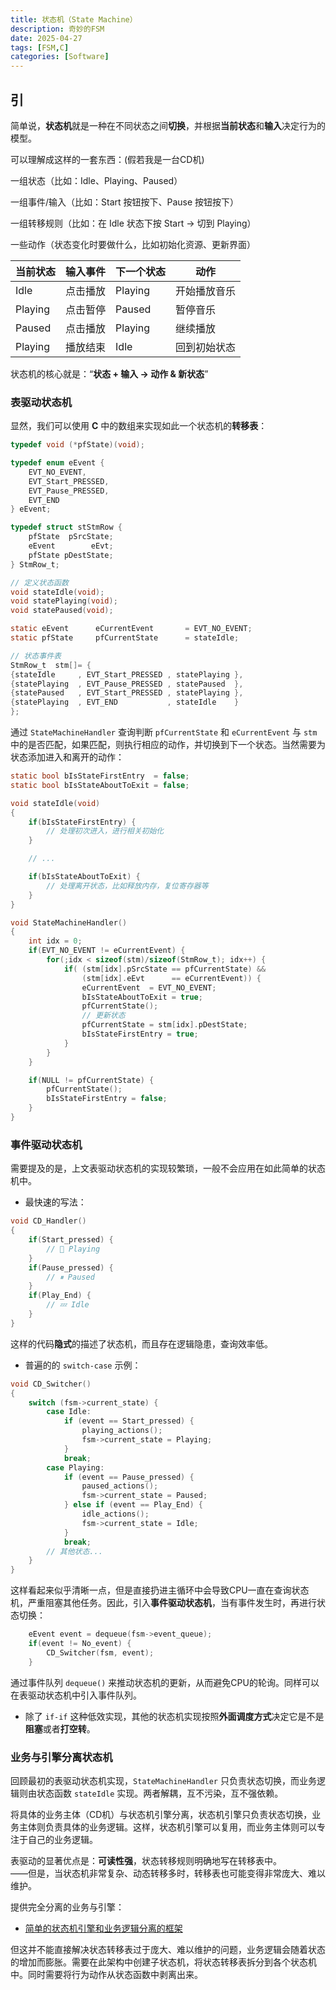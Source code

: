 ```yaml
---
title: 状态机（State Machine）
description: 奇妙的FSM
date: 2025-04-27
tags: [FSM,C]
categories: [Software]
---
```


## 引

简单说，**状态机**就是一种在不同状态之间**切换**，并根据**当前状态**和**输入**决定行为的模型。

可以理解成这样的一套东西：(假若我是一台CD机)

一组状态（比如：Idle、Playing、Paused）

一组事件/输入（比如：Start 按钮按下、Pause 按钮按下）

一组转移规则（比如：在 Idle 状态下按 Start -> 切到 Playing）

一些动作（状态变化时要做什么，比如初始化资源、更新界面）

| 当前状态 | 输入事件 | 下一个状态 | 动作         |
| -------- | -------- | ---------- | ------------ |
| Idle     | 点击播放 | Playing    | 开始播放音乐 |
| Playing  | 点击暂停 | Paused     | 暂停音乐     |
| Paused   | 点击播放 | Playing    | 继续播放     |
| Playing  | 播放结束 | Idle       | 回到初始状态 |

状态机的核心就是：“**状态 + 输入 → 动作 & 新状态**”


### 表驱动状态机

显然，我们可以使用 **C** 中的数组来实现如此一个状态机的**转移表**：

```c
typedef void (*pfState)(void);

typedef enum eEvent {
    EVT_NO_EVENT,
    EVT_Start_PRESSED,
    EVT_Pause_PRESSED,
    EVT_END
} eEvent;

typedef struct stStmRow {
    pfState  pSrcState;
    eEvent        eEvt;
    pfState pDestState;
} StmRow_t;

// 定义状态函数
void stateIdle(void);
void statePlaying(void);
void statePaused(void);

static eEvent      eCurrentEvent       = EVT_NO_EVENT;
static pfState     pfCurrentState      = stateIdle;

// 状态事件表
StmRow_t  stm[]= {
{stateIdle     , EVT_Start_PRESSED , statePlaying },
{statePlaying  , EVT_Pause_PRESSED , statePaused  },
{statePaused   , EVT_Start_PRESSED , statePlaying },
{statePlaying  , EVT_END           , stateIdle    }
};
```

通过 `StateMachineHandler` 查询判断 `pfCurrentState` 和 `eCurrentEvent` 与 `stm` 中的是否匹配，如果匹配，则执行相应的动作，并切换到下一个状态。当然需要为状态添加进入和离开的动作：

```c
static bool bIsStateFirstEntry  = false;
static bool bIsStateAboutToExit = false;

void stateIdle(void)
{
    if(bIsStateFirstEntry) {
        // 处理初次进入，进行相关初始化
    }

    // ...

    if(bIsStateAboutToExit) {
        // 处理离开状态，比如释放内存，复位寄存器等
    }
}

void StateMachineHandler()
{
    int idx = 0;
    if(EVT_NO_EVENT != eCurrentEvent) {
        for(;idx < sizeof(stm)/sizeof(StmRow_t); idx++) {
            if( (stm[idx].pSrcState == pfCurrentState) &&
                (stm[idx].eEvt      == eCurrentEvent)) {
                eCurrentEvent  = EVT_NO_EVENT;
                bIsStateAboutToExit = true;
                pfCurrentState();
                // 更新状态
                pfCurrentState = stm[idx].pDestState;
                bIsStateFirstEntry = true;
            }
        }
    }

    if(NULL != pfCurrentState) {
        pfCurrentState();
        bIsStateFirstEntry = false;
    }
}
```


### 事件驱动状态机

需要提及的是，上文表驱动状态机的实现较繁琐，一般不会应用在如此简单的状态机中。
- 最快速的写法：

```c
void CD_Handler()
{
    if(Start_pressed) {
        // 🎵 Playing
    }
    if(Pause_pressed) {
        // ⏸ Paused
    }
    if(Play_End) {
        // 💤 Idle
    }
}
```

这样的代码**隐式**的描述了状态机，而且存在逻辑隐患，查询效率低。

- 普遍的的 `switch-case` 示例：

```c
void CD_Switcher()
{
    switch (fsm->current_state) {
        case Idle:
            if (event == Start_pressed) {
                playing_actions();
                fsm->current_state = Playing;
            }
            break;
        case Playing:
            if (event == Pause_pressed) {
                paused_actions();
                fsm->current_state = Paused;
            } else if (event == Play_End) {
                idle_actions();
                fsm->current_state = Idle;
            }
            break;
        // 其他状态...
    }
}
```

这样看起来似乎清晰一点，但是直接扔进主循环中会导致CPU一直在查询状态机，严重阻塞其他任务。因此，引入**事件驱动状态机**，当有事件发生时，再进行状态切换：

```c
    eEvent event = dequeue(fsm->event_queue);
    if(event != No_event) {
        CD_Switcher(fsm, event);
    }
```

通过事件队列 `dequeue()` 来推动状态机的更新，从而避免CPU的轮询。同样可以在表驱动状态机中引入事件队列。

- 除了 `if-if` 这种低效实现，其他的状态机实现按照**外面调度方式**决定它是不是**阻塞**或者**打空转**。

### 业务与引擎分离状态机

回顾最初的表驱动状态机实现，`StateMachineHandler` 只负责状态切换，而业务逻辑则由状态函数 `stateIdle` 实现。两者解耦，互不污染，互不强依赖。

将具体的业务主体（CD机）与状态机引擎分离，状态机引擎只负责状态切换，业务主体则负责具体的业务逻辑。这样，状态机引擎可以复用，而业务主体则可以专注于自己的业务逻辑。

表驱动的显著优点是：**可读性强**，状态转移规则明确地写在转移表中。  
——但是，当状态机非常复杂、动态转移多时，转移表也可能变得非常庞大、难以维护。

提供完全分离的业务与引擎：

- [简单的状态机引擎和业务逻辑分离的框架](https://github.com/CuteMan0/fsm)

但这并不能直接解决状态转移表过于庞大、难以维护的问题，业务逻辑会随着状态的增加而膨胀。需要在此架构中创建子状态机，将状态转移表拆分到各个状态机中。同时需要将行为动作从状态函数中剥离出来。
